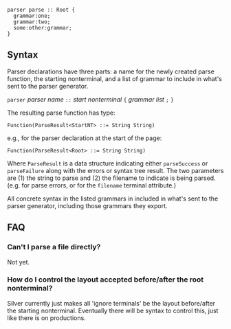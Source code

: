 
```
parser parse :: Root {
  grammar:one;
  grammar:two;
  some:other:grammar;
}
```

## Syntax ##

Parser declarations have three parts: a name for the newly created parse function, the starting nonterminal, and a list of grammar to include in what's sent to the parser generator.

`parser` _parser name_ `::` _start nonterminal_ `{` _grammar list_ `;` `}`

The resulting parse function has type:
```
Function(ParseResult<StartNT> ::= String String)
```
e.g., for the parser declaration at the start of the page:
```
Function(ParseResult<Root> ::= String String)
```

Where `ParseResult` is a data structure indicating either `parseSuccess` or `parseFailure` along with the errors or syntax tree result.  The two parameters are (1) the string to parse and (2) the filename to indicate is being parsed. (e.g. for parse errors, or for the `filename` terminal attribute.)

All concrete syntax in the listed grammars in included in what's sent to the parser generator, including those grammars they export.

## FAQ ##

### Can't I parse a file directly? ###

Not yet.

### How do I control the layout accepted before/after the root nonterminal? ###

Silver currently just makes all 'ignore terminals' be the layout before/after the starting nonterminal. Eventually there will be syntax to control this, just like there is on productions.